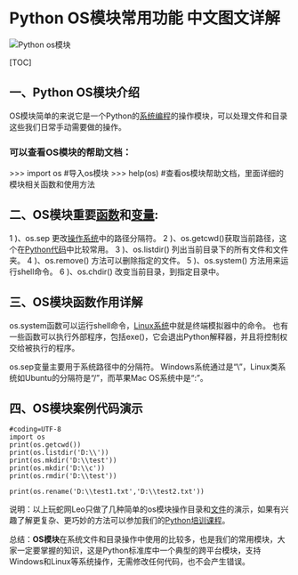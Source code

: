 # Python OS模块常用功能 中文图文详解

![Python os模块](http://www.iplaypy.com/uploads/allimg/160301/2-16030121091L03.jpg)

[TOC]

## 一、Python OS模块介绍

OS模块简单的来说它是一个Python的[系统编程](http://www.iplaypy.com/sys/)的操作模块，可以处理文件和目录这些我们日常手动需要做的操作。

### 可以查看OS模块的帮助文档：

\>>> import os #导入os模块
\>>> help(os)   #查看os模块帮助文档，里面详细的模块相关函数和使用方法

## 二、OS模块重要[函数](http://www.iplaypy.com/jichu/function.html)和[变量](http://www.iplaypy.com/jichu/var.html):


1 )、os.sep 更改[操作系统](http://www.iplaypy.com/sys/)中的路径分隔符。
2 )、os.getcwd()获取当前路径，这个在[Python代码](http://www.iplaypy.com/code/)中比较常用。
3 )、os.listdir() 列出当前目录下的所有文件和文件夹。
4 )、os.remove() 方法可以删除指定的文件。
5 )、os.system() 方法用来运行shell命令。
6 )、os.chdir() 改变当前目录，到指定目录中。

## 三、OS模块函数作用详解

os.system函数可以运行shell命令，[Linux系统](http://www.iplaypy.com/linux/)中就是终端模拟器中的命令。
也有一些函数可以执行外部程序，包括exe()，它会退出Python解释器，并且将控制权交给被执行的程序。

os.sep变量主要用于系统路径中的分隔符。
Windows系统通过是“\\”，Linux类系统如Ubuntu的分隔符是“/”，而苹果Mac OS系统中是“:”。

## 四、OS模块案例代码演示

```
#coding=UTF-8
import os
print(os.getcwd())
print(os.listdir('D:\\'))
print(os.mkdir('D:\\test'))
print(os.mkdir('D:\\c'))
print(os.rmdir('D:\\test'))

print(os.rename('D:\\test1.txt','D:\\test2.txt'))
```



说明：以上玩蛇网Leo只做了几种简单的os模块操作目录和[文件](http://www.iplaypy.com/sys/open.html)的演示，如果有兴趣了解更复杂、更巧妙的方法可以参加我们的[Python培训课程](http://peixun.iplaypython.com/)。

总结：**OS模块**在系统文件和目录操作中使用的比较多，也是我们的常用模块，大家一定要掌握的知识，这是Python标准库中一个典型的跨平台模块，支持Windows和Linux等系统操作，无需修改任何代码，也不会产生错误。